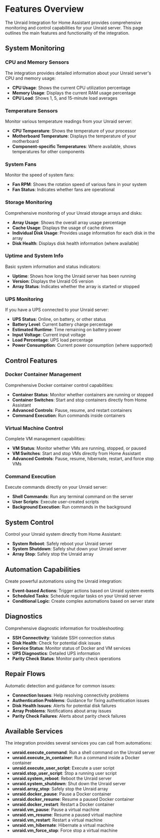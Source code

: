 # Features Overview

The Unraid Integration for Home Assistant provides comprehensive monitoring and control capabilities for your Unraid server. This page outlines the main features and functionality of the integration.

## System Monitoring

### CPU and Memory Sensors

The integration provides detailed information about your Unraid server's CPU and memory usage:

- **CPU Usage**: Shows the current CPU utilization percentage
- **Memory Usage**: Displays the current RAM usage percentage
- **CPU Load**: Shows 1, 5, and 15-minute load averages

### Temperature Sensors

Monitor various temperature readings from your Unraid server:

- **CPU Temperature**: Shows the temperature of your processor
- **Motherboard Temperature**: Displays the temperature of your motherboard
- **Component-specific Temperatures**: Where available, shows temperatures for other components

### System Fans

Monitor the speed of system fans:

- **Fan RPM**: Shows the rotation speed of various fans in your system
- **Fan Status**: Indicates whether fans are operational

### Storage Monitoring

Comprehensive monitoring of your Unraid storage arrays and disks:

- **Array Usage**: Shows the overall array usage percentage
- **Cache Usage**: Displays the usage of cache drives
- **Individual Disk Usage**: Provides usage information for each disk in the array
- **Disk Health**: Displays disk health information (where available)

### Uptime and System Info

Basic system information and status indicators:

- **Uptime**: Shows how long the Unraid server has been running
- **Version**: Displays the Unraid OS version
- **Array Status**: Indicates whether the array is started or stopped

### UPS Monitoring

If you have a UPS connected to your Unraid server:

- **UPS Status**: Online, on battery, or other status
- **Battery Level**: Current battery charge percentage
- **Estimated Runtime**: Time remaining on battery power
- **Input Voltage**: Current input voltage
- **Load Percentage**: UPS load percentage
- **Power Consumption**: Current power consumption (where supported)

## Control Features

### Docker Container Management

Comprehensive Docker container control capabilities:

- **Container Status**: Monitor whether containers are running or stopped
- **Container Switches**: Start and stop containers directly from Home Assistant
- **Advanced Controls**: Pause, resume, and restart containers
- **Command Execution**: Run commands inside containers

### Virtual Machine Control

Complete VM management capabilities:

- **VM Status**: Monitor whether VMs are running, stopped, or paused
- **VM Switches**: Start and stop VMs directly from Home Assistant
- **Advanced Controls**: Pause, resume, hibernate, restart, and force stop VMs

### Command Execution

Execute commands directly on your Unraid server:

- **Shell Commands**: Run any terminal command on the server
- **User Scripts**: Execute user-created scripts
- **Background Execution**: Run commands in the background

## System Control

Control your Unraid system directly from Home Assistant:

- **System Reboot**: Safely reboot your Unraid server
- **System Shutdown**: Safely shut down your Unraid server
- **Array Stop**: Safely stop the Unraid array

## Automation Capabilities

Create powerful automations using the Unraid integration:

- **Event-based Actions**: Trigger actions based on Unraid system events
- **Scheduled Tasks**: Schedule regular tasks on your Unraid server
- **Conditional Logic**: Create complex automations based on server state

## Diagnostics

Comprehensive diagnostic information for troubleshooting:

- **SSH Connectivity**: Validate SSH connection status
- **Disk Health**: Check for potential disk issues
- **Service Status**: Monitor status of Docker and VM services
- **UPS Diagnostics**: Detailed UPS information
- **Parity Check Status**: Monitor parity check operations

## Repair Flows

Automatic detection and guidance for common issues:

- **Connection Issues**: Help resolving connectivity problems
- **Authentication Problems**: Guidance for fixing authentication issues
- **Disk Health Issues**: Alerts for potential disk failures
- **Array Problems**: Notifications about array issues
- **Parity Check Failures**: Alerts about parity check failures

## Available Services

The integration provides several services you can call from automations:

- **unraid.execute_command**: Run a shell command on the Unraid server
- **unraid.execute_in_container**: Run a command inside a Docker container
- **unraid.execute_user_script**: Execute a user script
- **unraid.stop_user_script**: Stop a running user script
- **unraid.system_reboot**: Reboot the Unraid server
- **unraid.system_shutdown**: Shut down the Unraid server
- **unraid.array_stop**: Safely stop the Unraid array
- **unraid.docker_pause**: Pause a Docker container
- **unraid.docker_resume**: Resume a paused Docker container
- **unraid.docker_restart**: Restart a Docker container
- **unraid.vm_pause**: Pause a virtual machine
- **unraid.vm_resume**: Resume a paused virtual machine
- **unraid.vm_restart**: Restart a virtual machine
- **unraid.vm_hibernate**: Hibernate a virtual machine
- **unraid.vm_force_stop**: Force stop a virtual machine 
